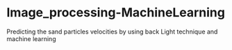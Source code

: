 # Image_processing-MachineLearning
Predicting the sand particles velocities by using back Light technique and machine learning

